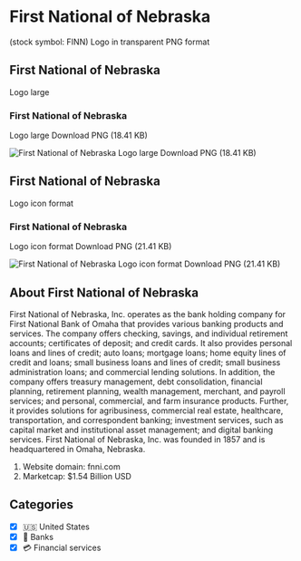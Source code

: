 # First National of Nebraska
 (stock symbol: FINN) Logo in transparent PNG format

## First National of Nebraska
 Logo large

### First National of Nebraska
 Logo large Download PNG (18.41 KB)

![First National of Nebraska
 Logo large Download PNG (18.41 KB)](/img/orig/FINN_BIG-d58d6db7.png)

## First National of Nebraska
 Logo icon format

### First National of Nebraska
 Logo icon format Download PNG (21.41 KB)

![First National of Nebraska
 Logo icon format Download PNG (21.41 KB)](/img/orig/FINN-65aacdd8.png)

## About First National of Nebraska


First National of Nebraska, Inc. operates as the bank holding company for First National Bank of Omaha that provides various banking products and services. The company offers checking, savings, and individual retirement accounts; certificates of deposit; and credit cards. It also provides personal loans and lines of credit; auto loans; mortgage loans; home equity lines of credit and loans; small business loans and lines of credit; small business administration loans; and commercial lending solutions. In addition, the company offers treasury management, debt consolidation, financial planning, retirement planning, wealth management, merchant, and payroll services; and personal, commercial, and farm insurance products. Further, it provides solutions for agribusiness, commercial real estate, healthcare, transportation, and correspondent banking; investment services, such as capital market and institutional asset management; and digital banking services. First National of Nebraska, Inc. was founded in 1857 and is headquartered in Omaha, Nebraska.

1. Website domain: fnni.com
2. Marketcap: $1.54 Billion USD


## Categories
- [x] 🇺🇸 United States
- [x] 🏦 Banks
- [x] 💳 Financial services
